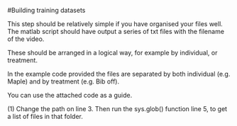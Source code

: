 
#Building training datasets

This step should be relatively simple if you have organised your files well. The matlab script should have output a series of txt files with the filename of the video. 

These should be arranged in a logical way, for example by individual, or treatment. 

In the example code provided the files are separated by both individual (e.g. Maple) and by treatment (e.g. Bib off). 

You can use the attached code as a guide. 

(1) Change the path on line 3. Then run the sys.glob() function line 5, to get a list of files in that folder. 

